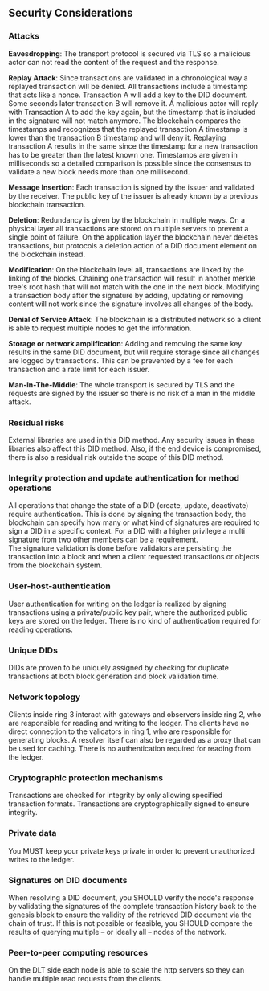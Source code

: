 ## Security Considerations

### Attacks

**Eavesdropping**:
The transport protocol is secured via TLS so a malicious actor can not read the content of the request and the response.

**Replay Attack**:
Since transactions are validated in a chronological way a replayed transaction will be denied. All transactions include a timestamp that acts like a nonce. Transaction A will add a key to the DID document. Some seconds later transaction B will remove it. A malicious actor will reply with Transaction A to add the key again, but the timestamp that is included in the signature will not match anymore. The blockchain compares the timestamps and recognizes that the replayed transaction A timestamp is lower than the transaction B timestamp and will deny it. Replaying transaction A results in the same since the timestamp for a new transaction has to be greater than the latest known one. Timestamps are given in milliseconds so a detailed comparison is possible since the consensus to validate a new block needs more than one millisecond.

**Message Insertion**:
Each transaction is signed by the issuer and validated by the receiver. The public key of the issuer is already known by a previous blockchain transaction.

**Deletion**:
Redundancy is given by the blockchain in multiple ways. On a physical layer all transactions are stored on multiple servers to prevent a single point of failure. On the application layer the blockchain never deletes transactions, but protocols a deletion action of a DID document element on the blockchain instead.

**Modification**:
On the blockchain level all, transactions are linked by the linking of the blocks. Chaining one transaction will result in another merkle tree's root hash that will not match with the one in the next block. Modifying a transaction body after the signature by adding, updating or removing content will not work since the signature involves all changes of the body.

**Denial of Service Attack**:
The blockchain is a distributed network so a client is able to request multiple nodes to get the information.

**Storage or network amplification**:
Adding and removing the same key results in the same DID document, but will require storage since all changes are logged by transactions. This can be prevented by a fee for each transaction and a rate limit for each issuer.

**Man-In-The-Middle**:
The whole transport is secured by TLS and the requests are signed by the issuer so there is no risk of a man in the middle attack.

### Residual risks

External libraries are used in this DID method. Any security issues in these libraries also affect this DID method. Also, if the end device is compromised, there is also a residual risk outside the scope of this DID method.

### Integrity protection and update authentication for method operations

All operations that change the state of a DID (create, update, deactivate) require authentication. This is done by signing the transaction body, the blockchain can specify how many or what kind of signatures are required to sign a DID in a specific context. For a DID with a higher privilege a multi signature from two other members can be a requirement.  
The signature validation is done before validators are persisting the transaction into a block and when a client requested transactions or objects from the blockchain system.

### User-host-authentication

User authentication for writing on the ledger is realized by signing transactions using a private/public key pair, where the authorized public keys are stored on the ledger. There is no kind of authentication required for reading operations.

### Unique DIDs

DIDs are proven to be uniquely assigned by checking for duplicate transactions at both block generation and block validation time.

### Network topology

Clients inside ring 3 interact with gateways and observers inside ring 2, who are responsible for reading and writing to the ledger. The clients have no direct connection to the validators in ring 1, who are responsible for generating blocks. A resolver itself can also be regarded as a proxy that can be used for caching. There is no authentication required for reading from the ledger.

### Cryptographic protection mechanisms

Transactions are checked for integrity by only allowing specified transaction formats. Transactions are cryptographically signed to ensure integrity.

### Private data

You MUST keep your private keys private in order to prevent unauthorized writes to the ledger.

### Signatures on DID documents

When resolving a DID document, you SHOULD verify the node's response by validating the signatures of the complete transaction history back to the genesis block to ensure the validity of the retrieved DID document via the chain of trust. If this is not possible or feasible, you SHOULD compare the results of querying multiple – or ideally all – nodes of the network.

### Peer-to-peer computing resources

On the DLT side each node is able to scale the http servers so they can handle multiple read requests from the clients.
